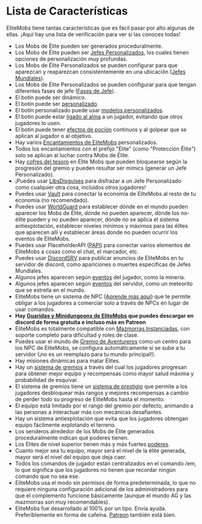 # Lista de Características

EliteMobs tiene tantas características que es fácil pasar por alto algunas de ellas. ¡Aquí hay una lista de verificación
para ver si las conoces todas!

- Los Mobs de Élite pueden ser generados proceduralmente.
- Los Mobs de Élite pueden ser [Jefes Personalizados]($language$/elitemobs/creating_bosses.md), los cuales tienen
  opciones de personalización muy profundas.
- Los Mobs de Élite Personalizados se pueden configurar para que aparezcan y reaparezcan consistentemente en una
  ubicación ([Jefes Mundiales]($language$/elitemobs/creating_world_bosses.md)).
- Los Mobs de Élite Personalizados se pueden configurar para que tengan diferentes fases de
  jefe ([Fases de Jefe]($language$/elitemobs/creating_boss_phases.md)).
- El botín puede ser dinámico.
- El botín puede ser [personalizado]($language$/elitemobs/creating_items.md).
- El botín personalizado puede usar [modelos personalizados]($language$/elitemobs/creating_items.md&section=custommodelid&section=custommodelid).
- El botín puede estar [ligado al alma]($language$/elitemobs/soulbind.md) a un jugador, evitando que otros jugadores lo
  usen.
- El botín puede tener [efectos de poción]($language$/elitemobs/creating_items.md&section=potioneffects) continuos y al golpear que se aplican al jugador o al objetivo.
- Hay varios [Encantamientos de EliteMobs]($language$/elitemobs/custom_enchantments_list.md) personalizados.
- Todos los encantamientos con el prefijo "Elite" (como "Protección Élite") solo se aplican al luchar contra Mobs de
  Élite.
- Hay [cofres del tesoro]($language$/elitemobs/creating_treasure_chests.md) en Elite Mobs que pueden bloquearse según la
  progresión del gremio y pueden resultar ser mimics (generar un Jefe Personalizado).
- ¡Puedes usar [LibsDisguises]($language$/elitemobs/libsdisguises.md) para disfrazar a un Jefe Personalizado como
  cualquier otra cosa, incluidos otros jugadores!
- Puedes usar [Vault]($language$/elitemobs/vault.md) para conectar la economía de EliteMobs al resto de tu economía (no
  recomendado).
- Puedes usar [WorldGuard]($language$/elitemobs/worldguard_flags.md) para establecer dónde en el mundo pueden aparecer
  los Mobs de Élite, dónde no pueden aparecer, dónde los no-élite pueden y no pueden aparecer, dónde no se aplica el
  sistema antiexplotación, establecer niveles mínimos y máximos para las élites que aparecen allí y establecer áreas
  donde no pueden ocurrir los eventos de EliteMobs.
- Puedes usar PlaceholderAPI ([PAPI]($language$/elitemobs/placeholders.md)) para conectar varios elementos de EliteMobs
  a cosas como el chat, el marcador, etc.
- Puedes usar [DiscordSRV]($language$/elitemobs/discordsrv.md) para publicar anuncios de EliteMobs en tu servidor de
  discord, como apariciones o muertes específicas de Jefes Mundiales.
- Algunos jefes aparecen
  según [eventos]($language$/elitemobs/elitemobs+creating_events.md&section=what-are-custom-events?) del jugador, como
  la minería.
- Algunos jefes aparecen
  según [eventos]($language$/elitemobs/elitemobs+creating_events.md&section=what-are-custom-events?) del servidor, como
  un meteorito que se estrella en el mundo.
- EliteMobs tiene un sistema de NPC ([Aprende más aquí]($language$/elitemobs/adventurers_guild_world.md)) que te permite
  obligar a los jugadores a comerciar solo a través de NPCs en lugar de usar comandos.
- **Hay [Guaridas y Minidungeons de EliteMobs]($language$/elitemobs/dungeons.md) que puedes descargar en discord de
  forma gratuita e incluso más en Patreon**
- EliteMobs es totalmente compatible
  con [Mazmorras Instanciadas]($language$/elitemobs/understanding_the_basics_of_elitemobs.md&section=instanced-dungeoneering),
  con soporte completo para dificultad y roles de clase.
- Puedes usar el mundo de [Gremio de Aventureros]($language$/elitemobs/adventurers_guild_world.md) como un centro para
  los NPC de EliteMobs, se configura automáticamente si se sube a tu servidor (¡no es un reemplazo para tu mundo
  principal!).
- Hay misiones dinámicas para matar Elites.
- Hay un [sistema de gremios]($language$/elitemobs/guild_tier_loot_limiter.md) a través del cual los jugadores progresan
  para obtener mejor equipo y recompensas como mayor salud máxima y probabilidad de esquivar.
- El sistema de gremios tiene un [sistema de prestigio]($language$/elitemobs/prestige_system.md) que permite a los
  jugadores desbloquear más rangos y mejores recompensas a cambio de perder todo su progreso de EliteMobs hasta el
  momento.
- El equipo está limitado por el rango del gremio por defecto, animando a las personas a interactuar más con mecánicas
  desafiantes.
- Hay un sistema antiexplotación que evita que los jugadores obtengan equipo fácilmente explotando el terreno.
- Los senderos alrededor de los Mobs de Élite generados proceduralmente indican qué poderes tienen.
- Los Elites de nivel superior tienen más y más
  fuertes [poderes]($language$/elitemobs/creating_bosses.md&section=easy-configuration---premade-powers).
- Cuanto mejor sea tu equipo, mayor será el nivel de la élite generada, mayor será el nivel del equipo que deja caer.
- Todos los comandos de jugador están centralizados en el comando /em, lo que significa que los jugadores no tienen que recordar ningún comando que no sea ese.
- EliteMobs usa el modo sin permisos de forma predeterminada, lo que no requiere ninguna configuración adicional de los
  administradores para que el complemento funcione básicamente (aunque el mundo AG y las mazmorras son muy
  recomendables).
- EliteMobs fue desarrollado al 100% por un tipo. Envía ayuda. Preferiblemente en forma de
  cafeína. [Patreon](https://www.patreon.com/magmaguy) también está bien.
